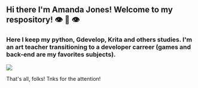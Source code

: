 ## Hi there I'm Amanda Jones! Welcome to my respository! :eye: :lips: :eye:


### Here I keep my python, Gdevelop, Krita and others studies. I'm an art teacher transitioning to a developer carreer (games and back-end are my favorites subjects).

![](https://media2.giphy.com/media/3ohc0WUqyvkVmFyZxe/giphy.gif?cid=ecf05e47bc3w8t4137jbr9w0ym4gelka6bv97e8xf6ujhfr4&rid=giphy.gif&ct=g)

That's all, folks! 
Tnks for the attention!



<!--
**jonesamandajones/jonesamandajones** is a ✨ _special_ ✨ repository because its `README.md` (this file) appears on your GitHub profile.
 

